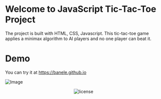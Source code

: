 # Welcome to JavaScript Tic-Tac-Toe Project


The project is built with HTML, CSS, Javascript. This tic-tac-toe game applies a minimax algorithm to AI players and no one player can beat it.

# Demo

You can try it at https://banele.github.io

![Image](https://imgur.com/mxW3LUo.png)

<p align="center">
     <img src="https://img.shields.io/packagist/l/doctrine/orm.svg" data-origin="https://img.shields.io/packagist/l/doctrine/orm.svg" alt="license">
</p>

